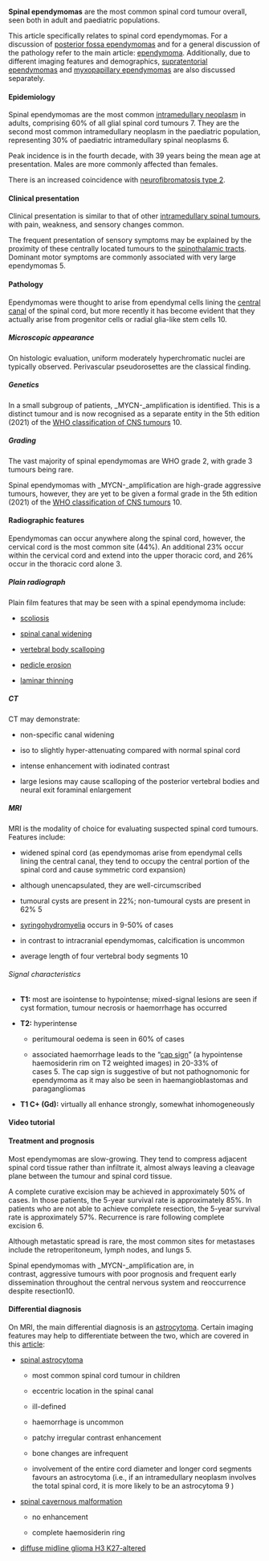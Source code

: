 **Spinal ependymomas** are the most common spinal cord tumour overall, seen both in adult and paediatric populations. 

This article specifically relates to spinal cord ependymomas. For a discussion of [posterior fossa ependymomas](https://radiopaedia.org/articles/posterior-fossa-ependymoma "Posterior fossa ependymoma") and for a general discussion of the pathology refer to the main article: [ependymoma](https://radiopaedia.org/articles/ependymoma). Additionally, due to different imaging features and demographics, [supratentorial ependymomas](https://radiopaedia.org/articles/supratentorial-ependymoma "Supratentorial ependymomas") and [myxopapillary ependymomas](https://radiopaedia.org/articles/myxopapillary-ependymoma-1) are also discussed separately. 

#### Epidemiology

Spinal ependymomas are the most common [intramedullary neoplasm](https://radiopaedia.org/articles/intramedullary-spinal-tumours "Intramedullary spinal cord tumor") in adults, comprising 60% of all glial spinal cord tumours 7. They are the second most common intramedullary neoplasm in the paediatric population, representing 30% of paediatric intramedullary spinal neoplasms 6.

Peak incidence is in the fourth decade, with 39 years being the mean age at presentation. Males are more commonly affected than females.

There is an increased coincidence with [neurofibromatosis type 2](https://radiopaedia.org/articles/neurofibromatosis-type-2-3).

#### Clinical presentation

Clinical presentation is similar to that of other [intramedullary spinal tumours](https://radiopaedia.org/articles/intramedullary-spinal-tumours), with pain, weakness, and sensory changes common.

The frequent presentation of sensory symptoms may be explained by the proximity of these centrally located tumours to the [spinothalamic tracts](https://radiopaedia.org/articles/spinothalamic-tracts). Dominant motor symptoms are commonly associated with very large ependymomas 5.

#### Pathology

Ependymomas were thought to arise from ependymal cells lining the [central canal](https://radiopaedia.org/articles/central-canal) of the spinal cord, but more recently it has become evident that they actually arise from progenitor cells or radial glia-like stem cells 10. 

##### Microscopic appearance

On histologic evaluation, uniform moderately hyperchromatic nuclei are typically observed. Perivascular pseudorosettes are the classical finding.

##### Genetics

In a small subgroup of patients, _MYCN-_amplification is identified. This is a distinct tumour and is now recognised as a separate entity in the 5th edition (2021) of the [WHO classification of CNS tumours](https://radiopaedia.org/articles/who-classification-of-cns-tumours-1 "WHO classification of CNS tumours") 10. 

##### Grading

The vast majority of spinal ependymomas are WHO grade 2, with grade 3 tumours being rare.

Spinal ependymomas with _MYCN-_amplification are high-grade aggressive tumours, however, they are yet to be given a formal grade in the 5th edition (2021) of the [WHO classification of CNS tumours](https://radiopaedia.org/articles/who-classification-of-cns-tumours-1) 10. 

#### Radiographic features

Ependymomas can occur anywhere along the spinal cord, however, the cervical cord is the most common site (44%). An additional 23% occur within the cervical cord and extend into the upper thoracic cord, and 26% occur in the thoracic cord alone 3.

##### Plain radiograph

Plain film features that may be seen with a spinal ependymoma include:

- [scoliosis](https://radiopaedia.org/articles/scoliosis)
    
- [spinal canal widening](https://radiopaedia.org/articles/missing?article%5Btitle%5D=spinal-canal-widening)
    
- [vertebral body scalloping](https://radiopaedia.org/articles/vertebral-scalloping)
    
- [pedicle erosion](https://radiopaedia.org/articles/missing?article%5Btitle%5D=pedicle-erosion)
    
- [laminar thinning](https://radiopaedia.org/articles/missing?article%5Btitle%5D=laminar-thinning)
    

##### CT

CT may demonstrate:

- non-specific canal widening
    
- iso to slightly hyper-attenuating compared with normal spinal cord
    
- intense enhancement with iodinated contrast
    
- large lesions may cause scalloping of the posterior vertebral bodies and neural exit foraminal enlargement
    

##### MRI

MRI is the modality of choice for evaluating suspected spinal cord tumours. Features include:

- widened spinal cord (as ependymomas arise from ependymal cells lining the central canal, they tend to occupy the central portion of the spinal cord and cause symmetric cord expansion)
    
- although unencapsulated, they are well-circumscribed
    
- tumoural cysts are present in 22%; non-tumoural cysts are present in 62% 5
    
- [syringohydromyelia](https://radiopaedia.org/articles/syrinx-1) occurs in 9-50% of cases
    
- in contrast to intracranial ependymomas, calcification is uncommon
    
- average length of four vertebral body segments 10
    

###### Signal characteristics

- **T1:** most are isointense to hypointense; mixed-signal lesions are seen if cyst formation, tumour necrosis or haemorrhage has occurred
    
- **T2:** hyperintense
    
    - peritumoural oedema is seen in 60% of cases
        
    - associated haemorrhage leads to the “[cap sign](https://radiopaedia.org/articles/cap-sign)” (a hypointense haemosiderin rim on T2 weighted images) in 20-33% of cases 5. The cap sign is suggestive of but not pathognomonic for ependymoma as it may also be seen in haemangioblastomas and paragangliomas
        
- **T1 C+ (Gd):** virtually all enhance strongly, somewhat inhomogeneously
    

#### Video tutorial

#### Treatment and prognosis

Most ependymomas are slow-growing. They tend to compress adjacent spinal cord tissue rather than infiltrate it, almost always leaving a cleavage plane between the tumour and spinal cord tissue.

A complete curative excision may be achieved in approximately 50% of cases. In those patients, the 5-year survival rate is approximately 85%. In patients who are not able to achieve complete resection, the 5-year survival rate is approximately 57%. Recurrence is rare following complete excision 6.

Although metastatic spread is rare, the most common sites for metastases include the retroperitoneum, lymph nodes, and lungs 5.

Spinal ependymomas with _MYCN-_amplification are, in contrast, aggressive tumours with poor prognosis and frequent early dissemination throughout the central nervous system and reoccurrence despite resection10. 

#### Differential diagnosis

On MRI, the main differential diagnosis is an [astrocytoma](https://radiopaedia.org/articles/astrocytic-tumours). Certain imaging features may help to differentiate between the two, which are covered in this [article](https://radiopaedia.org/articles/ependymoma-vs-astrocytoma-of-the-spinal-cord-2):

- [spinal astrocytoma](https://radiopaedia.org/articles/spinal-astrocytoma)
    
    - most common spinal cord tumour in children
        
    - eccentric location in the spinal canal
        
    - ill-defined
        
    - haemorrhage is uncommon
        
    - patchy irregular contrast enhancement
        
    - bone changes are infrequent
        
    - involvement of the entire cord diameter and longer cord segments favours an astrocytoma (i.e., if an intramedullary neoplasm involves the total spinal cord, it is more likely to be an astrocytoma 9 )
        
- [spinal cavernous malformation](https://radiopaedia.org/articles/spinal-cord-cavernous-malformation)
    
    - no enhancement
        
    - complete haemosiderin ring
        
- [diffuse midline glioma H3 K27-altered](https://radiopaedia.org/articles/diffuse-midline-glioma-h3-k27-altered "Diffuse midline glioma, H3 K27-altered")


